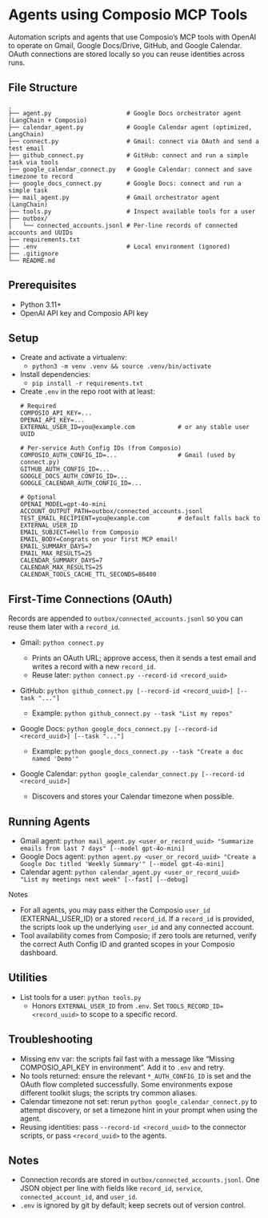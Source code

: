 # Agents using Composio MCP Tools

Automation scripts and agents that use Composio’s MCP tools with OpenAI to operate on Gmail, Google Docs/Drive, GitHub, and Google Calendar. OAuth connections are stored locally so you can reuse identities across runs.

## File Structure
```
.
├── agent.py                     # Google Docs orchestrator agent (LangChain + Composio)
├── calendar_agent.py            # Google Calendar agent (optimized, LangChain)
├── connect.py                   # Gmail: connect via OAuth and send a test email
├── github_connect.py            # GitHub: connect and run a simple task via tools
├── google_calendar_connect.py   # Google Calendar: connect and save timezone to record
├── google_docs_connect.py       # Google Docs: connect and run a simple task
├── mail_agent.py                # Gmail orchestrator agent (LangChain)
├── tools.py                     # Inspect available tools for a user
├── outbox/
│   └── connected_accounts.jsonl # Per‑line records of connected accounts and UUIDs
├── requirements.txt
├── .env                         # Local environment (ignored)
├── .gitignore
└── README.md
```

## Prerequisites
- Python 3.11+
- OpenAI API key and Composio API key

## Setup
- Create and activate a virtualenv:
  - `python3 -m venv .venv && source .venv/bin/activate`
- Install dependencies:
  - `pip install -r requirements.txt`
- Create `.env` in the repo root with at least:
  ```env
  # Required
  COMPOSIO_API_KEY=...
  OPENAI_API_KEY=...
  EXTERNAL_USER_ID=you@example.com            # or any stable user UUID

  # Per‑service Auth Config IDs (from Composio)
  COMPOSIO_AUTH_CONFIG_ID=...                 # Gmail (used by connect.py)
  GITHUB_AUTH_CONFIG_ID=...
  GOOGLE_DOCS_AUTH_CONFIG_ID=...
  GOOGLE_CALENDAR_AUTH_CONFIG_ID=...

  # Optional
  OPENAI_MODEL=gpt-4o-mini
  ACCOUNT_OUTPUT_PATH=outbox/connected_accounts.jsonl
  TEST_EMAIL_RECIPIENT=you@example.com        # default falls back to EXTERNAL_USER_ID
  EMAIL_SUBJECT=Hello from Composio
  EMAIL_BODY=Congrats on your first MCP email!
  EMAIL_SUMMARY_DAYS=7
  EMAIL_MAX_RESULTS=25
  CALENDAR_SUMMARY_DAYS=7
  CALENDAR_MAX_RESULTS=25
  CALENDAR_TOOLS_CACHE_TTL_SECONDS=86400
  ```

## First‑Time Connections (OAuth)
Records are appended to `outbox/connected_accounts.jsonl` so you can reuse them later with a `record_id`.

- Gmail: `python connect.py`
  - Prints an OAuth URL; approve access, then it sends a test email and writes a record with a new `record_id`.
  - Reuse later: `python connect.py --record-id <record_uuid>`

- GitHub: `python github_connect.py [--record-id <record_uuid>] [--task "..."]`
  - Example: `python github_connect.py --task "List my repos"`

- Google Docs: `python google_docs_connect.py [--record-id <record_uuid>] [--task "..."]`
  - Example: `python google_docs_connect.py --task "Create a doc named 'Demo'"`

- Google Calendar: `python google_calendar_connect.py [--record-id <record_uuid>]`
  - Discovers and stores your Calendar timezone when possible.

## Running Agents
- Gmail agent: `python mail_agent.py <user_or_record_uuid> "Summarize emails from last 7 days" [--model gpt-4o-mini]`
- Google Docs agent: `python agent.py <user_or_record_uuid> "Create a Google Doc titled 'Weekly Summary'" [--model gpt-4o-mini]`
- Calendar agent: `python calendar_agent.py <user_or_record_uuid> "List my meetings next week" [--fast] [--debug]`

Notes
- For all agents, you may pass either the Composio `user_id` (EXTERNAL_USER_ID) or a stored `record_id`. If a `record_id` is provided, the scripts look up the underlying `user_id` and any connected account.
- Tool availability comes from Composio; if zero tools are returned, verify the correct Auth Config ID and granted scopes in your Composio dashboard.

## Utilities
- List tools for a user: `python tools.py`
  - Honors `EXTERNAL_USER_ID` from `.env`. Set `TOOLS_RECORD_ID=<record_uuid>` to scope to a specific record.

## Troubleshooting
- Missing env var: the scripts fail fast with a message like “Missing COMPOSIO_API_KEY in environment”. Add it to `.env` and retry.
- No tools returned: ensure the relevant `*_AUTH_CONFIG_ID` is set and the OAuth flow completed successfully. Some environments expose different toolkit slugs; the scripts try common aliases.
- Calendar timezone not set: rerun `python google_calendar_connect.py` to attempt discovery, or set a timezone hint in your prompt when using the agent.
- Reusing identities: pass `--record-id <record_uuid>` to the connector scripts, or pass `<record_uuid>` to the agents.

## Notes
- Connection records are stored in `outbox/connected_accounts.jsonl`. One JSON object per line with fields like `record_id`, `service`, `connected_account_id`, and `user_id`.
- `.env` is ignored by git by default; keep secrets out of version control.
